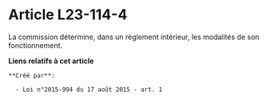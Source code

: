 # Article L23-114-4

La commission détermine, dans un règlement intérieur, les modalités de son fonctionnement.

**Liens relatifs à cet article**

	**Créé par**:

	  - Loi n°2015-994 du 17 août 2015 - art. 1
